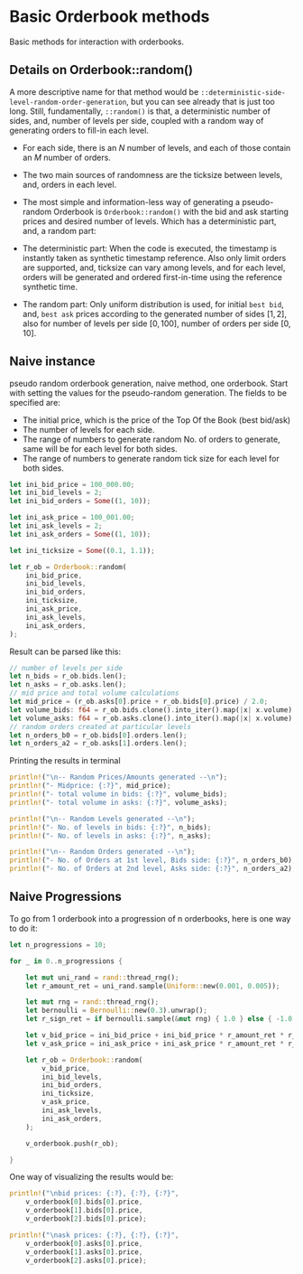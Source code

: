 # Basic Orderbook methods

Basic methods for interaction with orderbooks.

## Details on Orderbook::random()

A more descriptive name for that method would be `::deterministic-side-level-random-order-generation`, but you can see already that is just too long. Still, fundamentally, `::random()` is that, a deterministic number of sides, and, number of levels per side, coupled with a random way of generating orders to fill-in each level. 

- For each side, there is an _N_ number of levels, and each of those contain an _M_ number of orders.
- The two main sources of randomness are the ticksize between levels, and, orders in each level.
- The most simple and information-less way of generating a pseudo-random Orderbook is `Orderbook::random()` with the bid and ask starting prices and desired number of levels. Which has a deterministic part, and, a random part:

- The deterministic part: When the code is executed, the timestamp is instantly taken as synthetic timestamp reference. Also only limit orders are supported, and, ticksize can vary among levels, and for each level, orders will be generated and ordered first-in-time using the reference synthetic time.

- The random part: Only uniform distribution is used, for initial `best bid`, and, `best ask` prices according to the generated number of sides $[1, 2]$, also for number of levels per side $[0, 100]$, number of orders per side $[0, 10]$.

## Naive instance

pseudo random orderbook generation, naive method, one orderbook. Start with setting the values for the pseudo-random generation. The fields to be specified are: 

- The initial price, which is the price of the Top Of the Book (best bid/ask)
- The number of levels for each side.
- The range of numbers to generate random No. of orders to generate, same will be for each level for both sides. 
- The range of numbers to generate random tick size for each level for both sides. 

```rust
let ini_bid_price = 100_000.00;
let ini_bid_levels = 2;
let ini_bid_orders = Some((1, 10));

let ini_ask_price = 100_001.00;
let ini_ask_levels = 2;
let ini_ask_orders = Some((1, 10));

let ini_ticksize = Some((0.1, 1.1));

let r_ob = Orderbook::random(
    ini_bid_price,
    ini_bid_levels,
    ini_bid_orders,
    ini_ticksize,
    ini_ask_price,
    ini_ask_levels,
    ini_ask_orders,
);
```

Result can be parsed like this: 

```rust
// number of levels per side
let n_bids = r_ob.bids.len();
let n_asks = r_ob.asks.len();
// mid price and total volume calculations
let mid_price = (r_ob.asks[0].price + r_ob.bids[0].price) / 2.0;
let volume_bids: f64 = r_ob.bids.clone().into_iter().map(|x| x.volume).sum();
let volume_asks: f64 = r_ob.asks.clone().into_iter().map(|x| x.volume).sum();
// random orders created at particular levels
let n_orders_b0 = r_ob.bids[0].orders.len();
let n_orders_a2 = r_ob.asks[1].orders.len();

```

Printing the results in terminal

```rust
println!("\n-- Random Prices/Amounts generated --\n");
println!("- Midprice: {:?}", mid_price);
println!("- total volume in bids: {:?}", volume_bids);
println!("- total volume in asks: {:?}", volume_asks);

println!("\n-- Random Levels generated --\n");
println!("- No. of levels in bids: {:?}", n_bids);
println!("- No. of levels in asks: {:?}", n_asks);

println!("\n-- Random Orders generated --\n");
println!("- No. of Orders at 1st level, Bids side: {:?}", n_orders_b0);
println!("- No. of Orders at 2nd level, Asks side: {:?}", n_orders_a2);
```

## Naive Progressions

To go from 1 orderbook into a progression of n orderbooks, here is one way to do it:

```rust
let n_progressions = 10;

for _ in 0..n_progressions {

    let mut uni_rand = rand::thread_rng();
    let r_amount_ret = uni_rand.sample(Uniform::new(0.001, 0.005));

    let mut rng = rand::thread_rng();
    let bernoulli = Bernoulli::new(0.3).unwrap();
    let r_sign_ret = if bernoulli.sample(&mut rng) { 1.0 } else { -1.0 };

    let v_bid_price = ini_bid_price + ini_bid_price * r_amount_ret * r_sign_ret;
    let v_ask_price = ini_ask_price + ini_ask_price * r_amount_ret * r_sign_ret;

    let r_ob = Orderbook::random(
        v_bid_price,
        ini_bid_levels,
        ini_bid_orders,
        ini_ticksize,
        v_ask_price,
        ini_ask_levels,
        ini_ask_orders,
    );

    v_orderbook.push(r_ob);

}

```

One way of visualizing the results would be: 

```rust
println!("\nbid prices: {:?}, {:?}, {:?}",
    v_orderbook[0].bids[0].price,
    v_orderbook[1].bids[0].price,
    v_orderbook[2].bids[0].price);

println!("\nask prices: {:?}, {:?}, {:?}",
    v_orderbook[0].asks[0].price,
    v_orderbook[1].asks[0].price,
    v_orderbook[2].asks[0].price);
```

